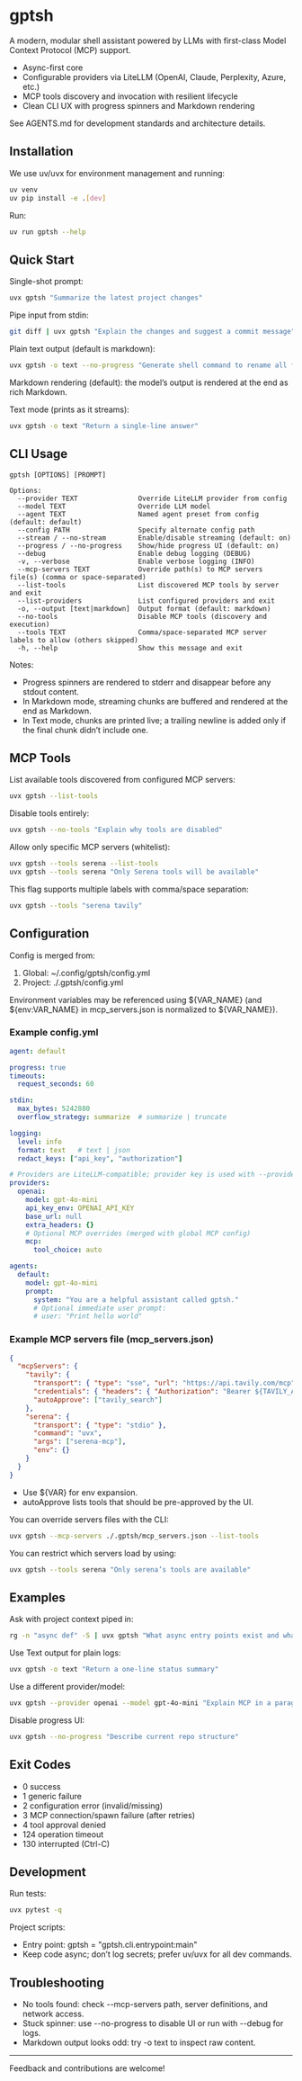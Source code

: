 # gptsh

A modern, modular shell assistant powered by LLMs with first-class Model Context Protocol (MCP) support.

- Async-first core
- Configurable providers via LiteLLM (OpenAI, Claude, Perplexity, Azure, etc.)
- MCP tools discovery and invocation with resilient lifecycle
- Clean CLI UX with progress spinners and Markdown rendering

See AGENTS.md for development standards and architecture details.

## Installation

We use uv/uvx for environment management and running:

```bash
uv venv
uv pip install -e .[dev]
```

Run:

```bash
uv run gptsh --help
```

## Quick Start

Single-shot prompt:

```bash
uvx gptsh "Summarize the latest project changes"
```

Pipe input from stdin:

```bash
git diff | uvx gptsh "Explain the changes and suggest a commit message"
```

Plain text output (default is markdown):

```bash
uvx gptsh -o text --no-progress "Generate shell command to rename all files in directory and prefix them with xxx_"
```

Markdown rendering (default): the model’s output is rendered at the end as rich Markdown.

Text mode (prints as it streams):

```bash
uvx gptsh -o text "Return a single-line answer"
```

## CLI Usage

```text
gptsh [OPTIONS] [PROMPT]

Options:
  --provider TEXT               Override LiteLLM provider from config
  --model TEXT                  Override LLM model
  --agent TEXT                  Named agent preset from config (default: default)
  --config PATH                 Specify alternate config path
  --stream / --no-stream        Enable/disable streaming (default: on)
  --progress / --no-progress    Show/hide progress UI (default: on)
  --debug                       Enable debug logging (DEBUG)
  -v, --verbose                 Enable verbose logging (INFO)
  --mcp-servers TEXT            Override path(s) to MCP servers file(s) (comma or space-separated)
  --list-tools                  List discovered MCP tools by server and exit
  --list-providers              List configured providers and exit
  -o, --output [text|markdown]  Output format (default: markdown)
  --no-tools                    Disable MCP tools (discovery and execution)
  --tools TEXT                  Comma/space-separated MCP server labels to allow (others skipped)
  -h, --help                    Show this message and exit
```

Notes:
- Progress spinners are rendered to stderr and disappear before any stdout content.
- In Markdown mode, streaming chunks are buffered and rendered at the end as Markdown.
- In Text mode, chunks are printed live; a trailing newline is added only if the final chunk didn’t include one.

## MCP Tools

List available tools discovered from configured MCP servers:

```bash
uvx gptsh --list-tools
```

Disable tools entirely:

```bash
uvx gptsh --no-tools "Explain why tools are disabled"
```

Allow only specific MCP servers (whitelist):

```bash
uvx gptsh --tools serena --list-tools
uvx gptsh --tools serena "Only Serena tools will be available"
```

This flag supports multiple labels with comma/space separation:

```bash
uvx gptsh --tools "serena tavily"
```

## Configuration

Config is merged from:
1) Global: ~/.config/gptsh/config.yml
2) Project: ./.gptsh/config.yml

Environment variables may be referenced using ${VAR_NAME} (and ${env:VAR_NAME} in mcp_servers.json is normalized to ${VAR_NAME}).

### Example config.yml

```yaml
agent: default

progress: true
timeouts:
  request_seconds: 60

stdin:
  max_bytes: 5242880
  overflow_strategy: summarize  # summarize | truncate

logging:
  level: info
  format: text   # text | json
  redact_keys: ["api_key", "authorization"]

# Providers are LiteLLM-compatible; provider key is used with --provider
providers:
  openai:
    model: gpt-4o-mini
    api_key_env: OPENAI_API_KEY
    base_url: null
    extra_headers: {}
    # Optional MCP overrides (merged with global MCP config)
    mcp:
      tool_choice: auto

agents:
  default:
    model: gpt-4o-mini
    prompt:
      system: "You are a helpful assistant called gptsh."
      # Optional immediate user prompt:
      # user: "Print hello world"
```

### Example MCP servers file (mcp_servers.json)

```json
{
  "mcpServers": {
    "tavily": {
      "transport": { "type": "sse", "url": "https://api.tavily.com/mcp" },
      "credentials": { "headers": { "Authorization": "Bearer ${TAVILY_API_KEY}" } },
      "autoApprove": ["tavily_search"]
    },
    "serena": {
      "transport": { "type": "stdio" },
      "command": "uvx",
      "args": ["serena-mcp"],
      "env": {}
    }
  }
}
```

- Use ${VAR} for env expansion.
- autoApprove lists tools that should be pre-approved by the UI.

You can override servers files with the CLI:

```bash
uvx gptsh --mcp-servers ./.gptsh/mcp_servers.json --list-tools
```

You can restrict which servers load by using:

```bash
uvx gptsh --tools serena "Only serena’s tools are available"
```

## Examples

Ask with project context piped in:

```bash
rg -n "async def" -S | uvx gptsh "What async entry points exist and what do they do?"
```

Use Text output for plain logs:

```bash
uvx gptsh -o text "Return a one-line status summary"
```

Use a different provider/model:

```bash
uvx gptsh --provider openai --model gpt-4o-mini "Explain MCP in a paragraph"
```

Disable progress UI:

```bash
uvx gptsh --no-progress "Describe current repo structure"
```

## Exit Codes

- 0   success
- 1   generic failure
- 2   configuration error (invalid/missing)
- 3   MCP connection/spawn failure (after retries)
- 4   tool approval denied
- 124 operation timeout
- 130 interrupted (Ctrl-C)

## Development

Run tests:

```bash
uvx pytest -q
```

Project scripts:

- Entry point: gptsh = "gptsh.cli.entrypoint:main"
- Keep code async; don’t log secrets; prefer uv/uvx for all dev commands.

## Troubleshooting

- No tools found: check --mcp-servers path, server definitions, and network access.
- Stuck spinner: use --no-progress to disable UI or run with --debug for logs.
- Markdown output looks odd: try -o text to inspect raw content.

---
Feedback and contributions are welcome!
